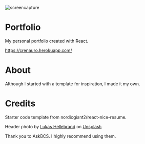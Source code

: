 ![screencapture](https://user-images.githubusercontent.com/71401585/115097061-018b9380-9ef6-11eb-9cb4-dc44be524480.jpg)

# Portfolio

My personal portfolio created with React.

https://crenauro.herokuapp.com/

# About

Although I started with a template for inspiration, I made it my own.

# Credits

Starter code template from nordicgiant2/react-nice-resume.

Header photo by <a href="https://unsplash.com/@aguynamedlukas?utm_source=unsplash&utm_medium=referral&utm_content=creditCopyText">Lukas Hellebrand</a> on <a href="https://unsplash.com/s/photos/dark-macbook?utm_source=unsplash&utm_medium=referral&utm_content=creditCopyText">Unsplash</a>

Thank you to AskBCS. I highly recommend using them.
